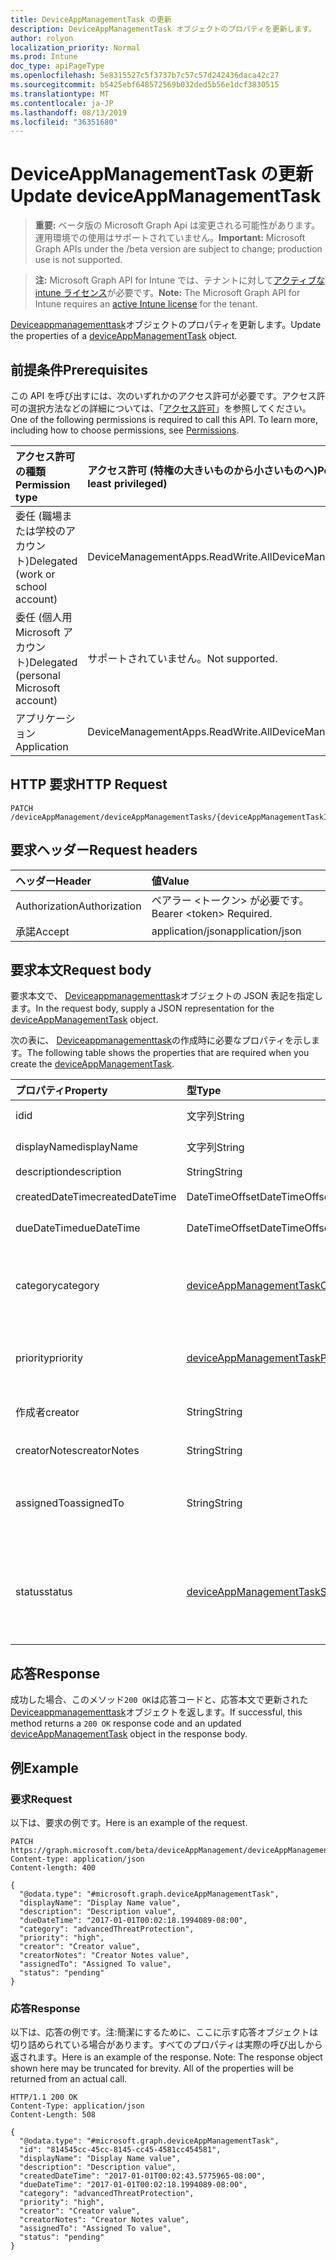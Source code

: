 ```yaml
---
title: DeviceAppManagementTask の更新
description: DeviceAppManagementTask オブジェクトのプロパティを更新します。
author: rolyon
localization_priority: Normal
ms.prod: Intune
doc_type: apiPageType
ms.openlocfilehash: 5e8315527c5f3737b7c57c57d242436daca42c27
ms.sourcegitcommit: b5425ebf648572569b032ded5b56e1dcf3830515
ms.translationtype: MT
ms.contentlocale: ja-JP
ms.lasthandoff: 08/13/2019
ms.locfileid: "36351680"
---
```

# <a name="update-deviceappmanagementtask"></a><span data-ttu-id="2305b-103">DeviceAppManagementTask の更新</span><span class="sxs-lookup"><span data-stu-id="2305b-103">Update deviceAppManagementTask</span></span>

> <span data-ttu-id="2305b-104">**重要:** ベータ版の Microsoft Graph Api は変更される可能性があります。運用環境での使用はサポートされていません。</span><span class="sxs-lookup"><span data-stu-id="2305b-104">**Important:** Microsoft Graph APIs under the /beta version are subject to change; production use is not supported.</span></span>

> <span data-ttu-id="2305b-105">**注:** Microsoft Graph API for Intune では、テナントに対して[アクティブな intune ライセンス](https://go.microsoft.com/fwlink/?linkid=839381)が必要です。</span><span class="sxs-lookup"><span data-stu-id="2305b-105">**Note:** The Microsoft Graph API for Intune requires an [active Intune license](https://go.microsoft.com/fwlink/?linkid=839381) for the tenant.</span></span>

<span data-ttu-id="2305b-106">[Deviceappmanagementtask](../resources/intune-partnerintegration-deviceappmanagementtask.md)オブジェクトのプロパティを更新します。</span><span class="sxs-lookup"><span data-stu-id="2305b-106">Update the properties of a [deviceAppManagementTask](../resources/intune-partnerintegration-deviceappmanagementtask.md) object.</span></span>

## <a name="prerequisites"></a><span data-ttu-id="2305b-107">前提条件</span><span class="sxs-lookup"><span data-stu-id="2305b-107">Prerequisites</span></span>
<span data-ttu-id="2305b-p101">この API を呼び出すには、次のいずれかのアクセス許可が必要です。アクセス許可の選択方法などの詳細については、「[アクセス許可](/graph/permissions-reference)」を参照してください。</span><span class="sxs-lookup"><span data-stu-id="2305b-p101">One of the following permissions is required to call this API. To learn more, including how to choose permissions, see [Permissions](/graph/permissions-reference).</span></span>

|<span data-ttu-id="2305b-110">アクセス許可の種類</span><span class="sxs-lookup"><span data-stu-id="2305b-110">Permission type</span></span>|<span data-ttu-id="2305b-111">アクセス許可 (特権の大きいものから小さいものへ)</span><span class="sxs-lookup"><span data-stu-id="2305b-111">Permissions (from most to least privileged)</span></span>|
|:---|:---|
|<span data-ttu-id="2305b-112">委任 (職場または学校のアカウント)</span><span class="sxs-lookup"><span data-stu-id="2305b-112">Delegated (work or school account)</span></span>|<span data-ttu-id="2305b-113">DeviceManagementApps.ReadWrite.All</span><span class="sxs-lookup"><span data-stu-id="2305b-113">DeviceManagementApps.ReadWrite.All</span></span>|
|<span data-ttu-id="2305b-114">委任 (個人用 Microsoft アカウント)</span><span class="sxs-lookup"><span data-stu-id="2305b-114">Delegated (personal Microsoft account)</span></span>|<span data-ttu-id="2305b-115">サポートされていません。</span><span class="sxs-lookup"><span data-stu-id="2305b-115">Not supported.</span></span>|
|<span data-ttu-id="2305b-116">アプリケーション</span><span class="sxs-lookup"><span data-stu-id="2305b-116">Application</span></span>|<span data-ttu-id="2305b-117">DeviceManagementApps.ReadWrite.All</span><span class="sxs-lookup"><span data-stu-id="2305b-117">DeviceManagementApps.ReadWrite.All</span></span>|

## <a name="http-request"></a><span data-ttu-id="2305b-118">HTTP 要求</span><span class="sxs-lookup"><span data-stu-id="2305b-118">HTTP Request</span></span>
<!-- {
  "blockType": "ignored"
}
-->
``` http
PATCH /deviceAppManagement/deviceAppManagementTasks/{deviceAppManagementTaskId}
```

## <a name="request-headers"></a><span data-ttu-id="2305b-119">要求ヘッダー</span><span class="sxs-lookup"><span data-stu-id="2305b-119">Request headers</span></span>
|<span data-ttu-id="2305b-120">ヘッダー</span><span class="sxs-lookup"><span data-stu-id="2305b-120">Header</span></span>|<span data-ttu-id="2305b-121">値</span><span class="sxs-lookup"><span data-stu-id="2305b-121">Value</span></span>|
|:---|:---|
|<span data-ttu-id="2305b-122">Authorization</span><span class="sxs-lookup"><span data-stu-id="2305b-122">Authorization</span></span>|<span data-ttu-id="2305b-123">ベアラー &lt;トークン&gt; が必要です。</span><span class="sxs-lookup"><span data-stu-id="2305b-123">Bearer &lt;token&gt; Required.</span></span>|
|<span data-ttu-id="2305b-124">承諾</span><span class="sxs-lookup"><span data-stu-id="2305b-124">Accept</span></span>|<span data-ttu-id="2305b-125">application/json</span><span class="sxs-lookup"><span data-stu-id="2305b-125">application/json</span></span>|

## <a name="request-body"></a><span data-ttu-id="2305b-126">要求本文</span><span class="sxs-lookup"><span data-stu-id="2305b-126">Request body</span></span>
<span data-ttu-id="2305b-127">要求本文で、 [Deviceappmanagementtask](../resources/intune-partnerintegration-deviceappmanagementtask.md)オブジェクトの JSON 表記を指定します。</span><span class="sxs-lookup"><span data-stu-id="2305b-127">In the request body, supply a JSON representation for the [deviceAppManagementTask](../resources/intune-partnerintegration-deviceappmanagementtask.md) object.</span></span>

<span data-ttu-id="2305b-128">次の表に、 [Deviceappmanagementtask](../resources/intune-partnerintegration-deviceappmanagementtask.md)の作成時に必要なプロパティを示します。</span><span class="sxs-lookup"><span data-stu-id="2305b-128">The following table shows the properties that are required when you create the [deviceAppManagementTask](../resources/intune-partnerintegration-deviceappmanagementtask.md).</span></span>

|<span data-ttu-id="2305b-129">プロパティ</span><span class="sxs-lookup"><span data-stu-id="2305b-129">Property</span></span>|<span data-ttu-id="2305b-130">型</span><span class="sxs-lookup"><span data-stu-id="2305b-130">Type</span></span>|<span data-ttu-id="2305b-131">説明</span><span class="sxs-lookup"><span data-stu-id="2305b-131">Description</span></span>|
|:---|:---|:---|
|<span data-ttu-id="2305b-132">id</span><span class="sxs-lookup"><span data-stu-id="2305b-132">id</span></span>|<span data-ttu-id="2305b-133">文字列</span><span class="sxs-lookup"><span data-stu-id="2305b-133">String</span></span>|<span data-ttu-id="2305b-134">エンティティキー。</span><span class="sxs-lookup"><span data-stu-id="2305b-134">The entity key.</span></span>|
|<span data-ttu-id="2305b-135">displayName</span><span class="sxs-lookup"><span data-stu-id="2305b-135">displayName</span></span>|<span data-ttu-id="2305b-136">文字列</span><span class="sxs-lookup"><span data-stu-id="2305b-136">String</span></span>|<span data-ttu-id="2305b-137">名前を指定します。</span><span class="sxs-lookup"><span data-stu-id="2305b-137">The name.</span></span>|
|<span data-ttu-id="2305b-138">description</span><span class="sxs-lookup"><span data-stu-id="2305b-138">description</span></span>|<span data-ttu-id="2305b-139">String</span><span class="sxs-lookup"><span data-stu-id="2305b-139">String</span></span>|<span data-ttu-id="2305b-140">説明。</span><span class="sxs-lookup"><span data-stu-id="2305b-140">The description.</span></span>|
|<span data-ttu-id="2305b-141">createdDateTime</span><span class="sxs-lookup"><span data-stu-id="2305b-141">createdDateTime</span></span>|<span data-ttu-id="2305b-142">DateTimeOffset</span><span class="sxs-lookup"><span data-stu-id="2305b-142">DateTimeOffset</span></span>|<span data-ttu-id="2305b-143">作成日を指定します。</span><span class="sxs-lookup"><span data-stu-id="2305b-143">The created date.</span></span>|
|<span data-ttu-id="2305b-144">dueDateTime</span><span class="sxs-lookup"><span data-stu-id="2305b-144">dueDateTime</span></span>|<span data-ttu-id="2305b-145">DateTimeOffset</span><span class="sxs-lookup"><span data-stu-id="2305b-145">DateTimeOffset</span></span>|<span data-ttu-id="2305b-146">期限を指定します。</span><span class="sxs-lookup"><span data-stu-id="2305b-146">The due date.</span></span>|
|<span data-ttu-id="2305b-147">category</span><span class="sxs-lookup"><span data-stu-id="2305b-147">category</span></span>|[<span data-ttu-id="2305b-148">deviceAppManagementTaskCategory</span><span class="sxs-lookup"><span data-stu-id="2305b-148">deviceAppManagementTaskCategory</span></span>](../resources/intune-partnerintegration-deviceappmanagementtaskcategory.md)|<span data-ttu-id="2305b-149">カテゴリ。</span><span class="sxs-lookup"><span data-stu-id="2305b-149">The category.</span></span> <span data-ttu-id="2305b-150">可能な値は、`unknown`、`advancedThreatProtection` です。</span><span class="sxs-lookup"><span data-stu-id="2305b-150">Possible values are: `unknown`, `advancedThreatProtection`.</span></span>|
|<span data-ttu-id="2305b-151">priority</span><span class="sxs-lookup"><span data-stu-id="2305b-151">priority</span></span>|[<span data-ttu-id="2305b-152">deviceAppManagementTaskPriority</span><span class="sxs-lookup"><span data-stu-id="2305b-152">deviceAppManagementTaskPriority</span></span>](../resources/intune-partnerintegration-deviceappmanagementtaskpriority.md)|<span data-ttu-id="2305b-153">優先度。</span><span class="sxs-lookup"><span data-stu-id="2305b-153">The priority.</span></span> <span data-ttu-id="2305b-154">可能な値は、`none`、`high`、`low` です。</span><span class="sxs-lookup"><span data-stu-id="2305b-154">Possible values are: `none`, `high`, `low`.</span></span>|
|<span data-ttu-id="2305b-155">作成者</span><span class="sxs-lookup"><span data-stu-id="2305b-155">creator</span></span>|<span data-ttu-id="2305b-156">String</span><span class="sxs-lookup"><span data-stu-id="2305b-156">String</span></span>|<span data-ttu-id="2305b-157">作成者の電子メールアドレス。</span><span class="sxs-lookup"><span data-stu-id="2305b-157">The email address of the creator.</span></span>|
|<span data-ttu-id="2305b-158">creatorNotes</span><span class="sxs-lookup"><span data-stu-id="2305b-158">creatorNotes</span></span>|<span data-ttu-id="2305b-159">String</span><span class="sxs-lookup"><span data-stu-id="2305b-159">String</span></span>|<span data-ttu-id="2305b-160">作成者からのメモ。</span><span class="sxs-lookup"><span data-stu-id="2305b-160">Notes from the creator.</span></span>|
|<span data-ttu-id="2305b-161">assignedTo</span><span class="sxs-lookup"><span data-stu-id="2305b-161">assignedTo</span></span>|<span data-ttu-id="2305b-162">String</span><span class="sxs-lookup"><span data-stu-id="2305b-162">String</span></span>|<span data-ttu-id="2305b-163">このタスクが割り当てられている管理者の名前または電子メール。</span><span class="sxs-lookup"><span data-stu-id="2305b-163">The name or email of the admin this task is assigned to.</span></span>|
|<span data-ttu-id="2305b-164">status</span><span class="sxs-lookup"><span data-stu-id="2305b-164">status</span></span>|[<span data-ttu-id="2305b-165">deviceAppManagementTaskStatus</span><span class="sxs-lookup"><span data-stu-id="2305b-165">deviceAppManagementTaskStatus</span></span>](../resources/intune-partnerintegration-deviceappmanagementtaskstatus.md)|<span data-ttu-id="2305b-166">ステータス。</span><span class="sxs-lookup"><span data-stu-id="2305b-166">The status.</span></span> <span data-ttu-id="2305b-167">可能な値は、`unknown`、`pending`、`active`、`completed`、`rejected` です。</span><span class="sxs-lookup"><span data-stu-id="2305b-167">Possible values are: `unknown`, `pending`, `active`, `completed`, `rejected`.</span></span>|



## <a name="response"></a><span data-ttu-id="2305b-168">応答</span><span class="sxs-lookup"><span data-stu-id="2305b-168">Response</span></span>
<span data-ttu-id="2305b-169">成功した場合、このメソッド`200 OK`は応答コードと、応答本文で更新された[Deviceappmanagementtask](../resources/intune-partnerintegration-deviceappmanagementtask.md)オブジェクトを返します。</span><span class="sxs-lookup"><span data-stu-id="2305b-169">If successful, this method returns a `200 OK` response code and an updated [deviceAppManagementTask](../resources/intune-partnerintegration-deviceappmanagementtask.md) object in the response body.</span></span>

## <a name="example"></a><span data-ttu-id="2305b-170">例</span><span class="sxs-lookup"><span data-stu-id="2305b-170">Example</span></span>

### <a name="request"></a><span data-ttu-id="2305b-171">要求</span><span class="sxs-lookup"><span data-stu-id="2305b-171">Request</span></span>
<span data-ttu-id="2305b-172">以下は、要求の例です。</span><span class="sxs-lookup"><span data-stu-id="2305b-172">Here is an example of the request.</span></span>
``` http
PATCH https://graph.microsoft.com/beta/deviceAppManagement/deviceAppManagementTasks/{deviceAppManagementTaskId}
Content-type: application/json
Content-length: 400

{
  "@odata.type": "#microsoft.graph.deviceAppManagementTask",
  "displayName": "Display Name value",
  "description": "Description value",
  "dueDateTime": "2017-01-01T00:02:18.1994089-08:00",
  "category": "advancedThreatProtection",
  "priority": "high",
  "creator": "Creator value",
  "creatorNotes": "Creator Notes value",
  "assignedTo": "Assigned To value",
  "status": "pending"
}
```

### <a name="response"></a><span data-ttu-id="2305b-173">応答</span><span class="sxs-lookup"><span data-stu-id="2305b-173">Response</span></span>
<span data-ttu-id="2305b-p105">以下は、応答の例です。注:簡潔にするために、ここに示す応答オブジェクトは切り詰められている場合があります。すべてのプロパティは実際の呼び出しから返されます。</span><span class="sxs-lookup"><span data-stu-id="2305b-p105">Here is an example of the response. Note: The response object shown here may be truncated for brevity. All of the properties will be returned from an actual call.</span></span>
``` http
HTTP/1.1 200 OK
Content-Type: application/json
Content-Length: 508

{
  "@odata.type": "#microsoft.graph.deviceAppManagementTask",
  "id": "814545cc-45cc-8145-cc45-4581cc454581",
  "displayName": "Display Name value",
  "description": "Description value",
  "createdDateTime": "2017-01-01T00:02:43.5775965-08:00",
  "dueDateTime": "2017-01-01T00:02:18.1994089-08:00",
  "category": "advancedThreatProtection",
  "priority": "high",
  "creator": "Creator value",
  "creatorNotes": "Creator Notes value",
  "assignedTo": "Assigned To value",
  "status": "pending"
}
```







